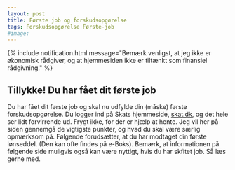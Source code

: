 ```yaml
---
layout: post
title: Første job og forskudsopgørelse
tags: Forskudsopgørelse Første-job
#image:
---
```


{% include notification.html message="Bemærk venligst, at jeg ikke er økonomisk rådgiver, og at hjemmesiden ikke er tiltænkt som finansiel rådgivning." %}

## Tillykke! Du har fået dit første job

Du har fået dit første job og skal nu udfylde din (måske) første forskudsopgørelse. Du logger ind på Skats hjemmeside, [skat.dk](https://www.skat.dk/), og det hele ser lidt forvirrende ud. Frygt ikke, for der er hjælp at hente. Jeg vil her på siden gennemgå de vigtigste punkter, og hvad du skal være særlig opmærksom på. Følgende forudsætter, at du har modtaget din første lønseddel. (Den kan ofte findes på e-Boks).
Bemærk, at informationen på følgende side muligvis også kan være nyttigt, hvis du har skfitet job. Så læs gerne med.
